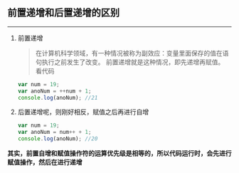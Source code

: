 ## 前置递增和后置递增的区别
---
1. 前置递增

    >在计算机科学领域，有一种情况被称为副效应：变量里面保存的值在语句执行之前发生了改变。
     前置递增就是这种情况，即先递增再赋值。 看代码 

    ```javascript
    var num = 19;
    var anoNum = ++num + 1;
    console.log(anoNum); //21
    ```

2. 后置递增呢，则刚好相反，赋值之后再进行自增

    ```javascript
    var num = 19;
    var anoNum = num++ + 1;
    console.log(anoNum); //20
    ```

**其实，前置自增和赋值操作符的运算优先级是相等的，所以代码运行时，会先进行赋值操作，然后在进行递增**




















     
